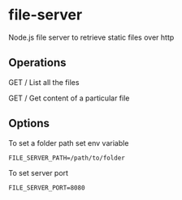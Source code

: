 # file-server
Node.js file server to retrieve static files over http

## Operations

GET /
List all the files

GET /<file-name>
Get content of a particular file

## Options

To set a folder path set env variable
```
FILE_SERVER_PATH=/path/to/folder
```

To set server port
```
FILE_SERVER_PORT=8080
```